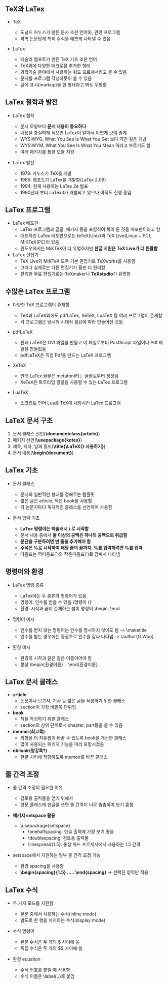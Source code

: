 ## TeX와 LaTex
* TeX
  * 도널드 커누스가 만든 문사 조판 언어와, 관련 프로그램
  * 과학 논문답게 특히 수식을 예쁘게 나타낼 수 있음

* LaTex
  * 레슬리 램포트가 만든 TeX 기초 조판 언어
  * TeX위에 다양한 매크로를 추가한 형태
  * 과학기술 분야에서 사용하는 워드 프로세서라고 볼 수 있음
  * 문서를 프로그램 작성하듯이 쓸 수 있음
  * 글에 표시(markup)을 한 형태라고 봐도 무방함

## LaTex 철학과 발전
* LaTex 철학
  * 문서 모양보다 **문서 내용이 중요하다**
  * 내용을 충실하게 적으면 LaTex이 알아서 이쁘게 보여 줄게
  * WYSIWYG, What You See Is What You Get 보다 약간 깊은 개념
  * WYSIWYM, What You See Is What You Mean 이라고 부르기도 함
  * 여러 패키지를 통한 모듈 지원

* LaTex 발전
  * 1978: 커누스가 TeX를 개발
  * 1985: 램포드가 LaTex을 개발함(LaTex 2.09)
  * 1994: 현재 사용하는 LaTex 2e 발표
  * 1990년대 부터 LaTex3가 개발되고 있으나 아직도 진행 중임

## LaTex 프로그램
* LaTex 배포판
  * LaTex 프로그램과 글꼴, 패키지 등을 포함하여 묶어 둔 것을 배포판이라고 함
  * 대표적인 LaTex 배포판으로는 teTeX(Unix)과 TeX Live(Linux + PC), MiKTeX(PC)이 있음
  * 윈도우에서는 MiKTeX이 더 유명하지만 **한글 지원은 TeX Live가 더 원활함**
* LaTex 편집기
  * TeX Live와 MiKTeX 모두 기본 편집기로 TeXworks를 사용함
  * 그러나 실제로는 다른 편집기가 훨씬 더 편리함
  * 편리한 무료 편집기로는 TeXmaker나 **TeXstudio**가 유명함

## 수많은 LaTex 프로그램
* 다양한 TeX 프로그램이 존재함
  * TeX과 LaTeX외에도 pdfLaTex, XeTeX, LuaTeX 등 여러 프로그램이 존재함
  * 각 프로그램은 당시의 시대적 필요에 따라 만들어진 것임

* pdfLaTeX
  * 원래 LaTeX은 DVI 파일을 만들고 이 파일로부터 PostScript 파일이나 Pdf 파일을 만들었음
  * pdfLaTeX은 직접 Pdf를 만드는 LaTeX 프로그램

* XeTeX
  * 원래 LaTex 글꼴은 metafont라는 글꼴로부터 생성됨
  * XeTeX은 트루타입 글꼴을 사용할 수 있는 LaTex 프로그램
  
* LuaTeX
  * 스크립트 언어 Lua를 TeX에 내장시킨 LaTex 프로그램

## LaTeX 문서 구조
1. 문서 클래스 선언(**\documentclass{article}**)
2. 패키지 선언(**\usepackage{kotex}**)
3. 제목, 저자, 날짜 필드(**\title{\LaTeX{} 사용하기}**)
4. 문서 내용(**\begin{document}**)

## LaTex 기초
* 문서 클래스
  * 문서의 일반적인 형태를 정해주는 템플릿
  * 짧은 글은 article, 책은 book을 사용함
  * 각 논문지마다 독자적인 클래스를 선언하여 사용함

* 문서 입력 기초
  * **LaTex 명령어는 백슬래시 \ 로 시작함**
  * 문서 내용 중에서 **둘 이상의 공백은 하나의 공백으로 취급함**
  * **문단을 구분하려면 빈 줄을 추가해야 함**
  * **주석은 %로 시작하여 해당 줄의 끝까지. %를 입력하려면 \%를 입력**
  * 따옴표는 역따옴표(`)와 작은따옴표(')로 감싸서 나타냄

## 명령어와 환경
* LaTex 명령 종류
  * LaTex에는 두 종류의 명령어가 있음
  * 명령어: 인수를 받을 수 있음 \명령어 {}
  * 환경: 시작과 끝이 존재하는 블록 명령어 \begin, \end

* 명령어 예시
  * 인수를 받지 않는 명령어는 인수를 명시하지 않아도 됨 -> \maketitle
  * 인수를 받는 경우에는 중괄호로 인수를 감싸 나타냄 -> \author{G.Woo}
* 환경 예시
  * 환경의 시작과 끝은 같은 이름이어야 함
  * 항상 \begin{환경이름} .. \end{환경이름}

## LaTex 문서 클래스
* a**rticle**
  * 논문이나 보고서, 기사 등 짧은 글을 작성하기 위한 클래스
  * section이 가장 바깥쪽 단위임
* **book**
  * 책을 작성하기 위한 클래스
  * section의 상위 단위로서 chapter, part등을 쓸 수 있음
* **memoir(회고록)**
  * 외형을 더 자유롭게 바꿀 수 있도록 book을 개선한 클래스
  * 많이 사용되는 패키지 기능을 미리 포함시켰음
* **oblivoir(망강록?)**
  * 한글 처리에 적합하도록 memoir를 바꾼 클래스

## 줄 간격 조정
* 줄 간격 조정이 필요한 이유
  * 검토용 출력물을 얻기 위해서
  * 영문 클래스에 한글을 쓰면 줄 간격이 너무 촘촘하여 보기 흉함

* **패키지 setspace 활용**
  * \usepackage{setspace}
    * \onehalfspacing: 한글 출력에 가장 보기 좋음
    * \doublespacing: 검토용 출력물
    * \linespread{1.5}: 통상 워드 프로세서에서 사용하는 1.5 간격

* setspace에서 지원하는 일부 줄 간격 조정 기능
  * 환경 spacing을 사용함
  * **\begin{spacing}{1.5} ..... \end{spacing}** -> 선택된 영역만 적용

## LaTex 수식
* 두 가지 모드를 지원함
  * 본문 중에서 사용하는 수식(inline mode)
  * 별도로 한 행을 차지하는 수식(display mode)

* 수식 명령어
  * 본문 수식은 두 개의 $ 사이에 씀
  * 독립 수식은 두 개의 $$ 사이에 씀

* 환경 equation
  * 수식 번호를 붙일 때 사용함
  * 수식 이름은 \label{..}로 붙임

